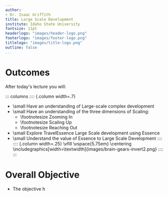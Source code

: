 ```yaml
---
author:
- Dr. Isaac Griffith
title: Large Scale Development
institute: Idaho State University
fontsize: 11pt
headerlogo: "images/header-logo.png"
footerlogo: "images/footer-logo.png"
titlelogo: "images/title-logo.png"
outline: false
...
```


# Outcomes

After today's lecture you will:

::: columns
:::: {.column width=.7}
* \small Have an understanding of Large-scale complex development
* \small Have an understanding of the three dimensions of Scaling:
  - \footnotesize Zooming In
  - \footnotesize Scaling Up
  - \footnotesize Reaching Out
* \small Explore TravelEssence Large Scale development using Essence
* \small Understand the value of Essence to Large Scale Development
::::
:::: {.column width=.25}
\vfill
\vspace{5.75em}
\centering
\includegraphics[width=\textwidth]{images/brain-gears-invert2.png}
::::
:::

# Overall Objective

* The objective h
